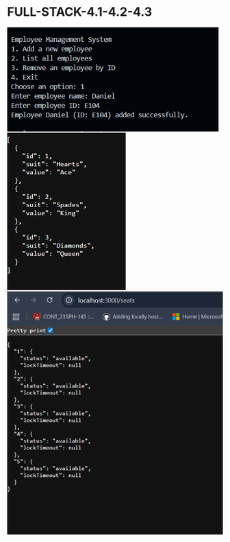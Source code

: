 # FULL-STACK-4.1-4.2-4.3
![Description of image](https://github.com/AradhyaRattnBhardwaj/FULL-STACK-4.1-4.2-4.3/blob/main/4.1.png)
![Description of image](https://github.com/AradhyaRattnBhardwaj/FULL-STACK-4.1-4.2-4.3/blob/main/4.2.png)
![Description of image](https://github.com/AradhyaRattnBhardwaj/FULL-STACK-4.1-4.2-4.3/blob/main/4.3.png)
